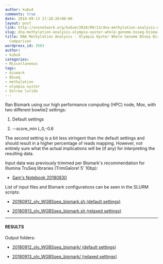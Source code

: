 ```yaml
---
author: kubu4
comments: true
date: 2018-09-13 17:28:26+00:00
layout: post
link: http://onsnetwork.org/kubu4/2018/09/13/dna-methylation-analysis-olympia-oyster-whole-genome-bsseq-bismark-pipeline-comparison/
slug: dna-methylation-analysis-olympia-oyster-whole-genome-bsseq-bismark-pipeline-comparison
title: DNA Methylation Analysis - Olympia Oyster Whole Genome BSseq Bismark Pipeline
  Comparison
wordpress_id: 3563
author:
- kubu4
categories:
- Miscellaneous
tags:
- bismark
- BSseq
- methylation
- olympia oyster
- Ostrea lurida
---
```


Ran Bismark using our high performance computing (HPC) node, Mox, with two different bowtie2 settings:





  1. Default settings



  2. --score_min L,0,-0.6






The second setting is a bit less stringent than the default settings and should result in a higher percentage of reads mapping. However, not entirely sure what the actual implications will be (if any) for interpreting the resulting data.

Input data was previously trimmed per Bismark's recommendation for Illumina TruSeq libraries (TrimGalore! 5' 10bp):





  * [Sam's Notebook 20180830](http://onsnetwork.org/kubu4/2018/08/30/fastqcmultiqctrimgaloremultiqcfastqcmultiqc-o-lurida-wgbsseq-for-methylation-analysis/)



List of input files and Bismark configurations can be seen in the SLURM scripts:



  * [20180912_oly_WGBSseq_bismark.sh (default settings)](http://owl.fish.washington.edu/Athaliana/20180912_oly_WGBSseq_bismark/20180912_oly_WGBSseq_bismark.sh)



  * [20180913_oly_WGBSseq_bismark.sh (relaxed settings)](http://owl.fish.washington.edu/Athaliana/20180913_oly_WGBSseq_bismark/20180913_oly_WGBSseq_bismark.sh)






* * *





#### RESULTS





Output folders:





  * [20180912_oly_WGBSseq_bismark/ (default settings)](http://owl.fish.washington.edu/Athaliana/20180912_oly_WGBSseq_bismark/)



  * [20180913_oly_WGBSseq_bismark/ (relaxed settings)](http://owl.fish.washington.edu/Athaliana/20180913_oly_WGBSseq_bismark/)



